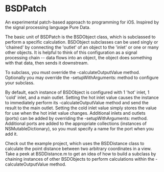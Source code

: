BSDPatch
========
An experimental patch-based approach to programming for iOS. Inspired by the signal processing language Pure Data.

The basic unit of BSDPatch is the BSDObject class, which is subclassed to perform a specific calculation. BSDObject
subclasses can be used singly or 'chained' by connecting the 'outlet' of an object to the 'inlet' or one or many other objects. It is helpful to think of this configuration as a signal processing chain -- data flows into an object, the object does something with that data, then sends it downstream. 

To subclass, you must override the -calculateOutputValue method. Optionally you may override the -setupWithArguments: method to configure your subclass.

By default, each instance of BSDObject is configured with 1 'hot' inlet, 1 'cold' inlet, and a main outlet. 
Setting the hot inlet value causes the instance to immediately perform its -calculateOutputValue method and send the
result to the main outlet. Setting the cold inlet value simply stores the value for use when the hot inlet value 
changes. Additional inlets and outlets (ports) can be added by overriding the -setupWithArguments: method. Additional
ports are added to the appropriate collections (instances of NSMutableDictionary), so you must specify a name for
the port when you add it. 

Check out the example project, which uses the BSDDistance class to calculate the point distance between two
arbitrary coordinates in a view. Take a peek at BSDDistance.m to get an idea of how to build a subclass by chaining instances of other BSDObjects to perform calculations within the -calculateOutputValue method.
